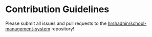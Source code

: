 # Contribution Guidelines

Please submit all issues and pull requests to the [hrshadhin/school-management-system](https://github.com/hrshadhin/school-management-system) repository!
